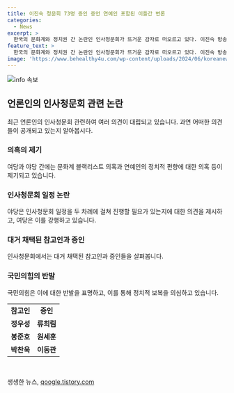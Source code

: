 ```yaml
---
title: 이진숙 청문회 73명 증인 증언 연예인 포함된 이틀간 변론
categories:
  - News
excerpt: >
  한국의 문화계와 정치권 간 논란인 인사청문회가 뜨거운 감자로 떠오르고 있다. 이진숙 방송통신위원장 후보자의 인사청문회를 둘러싼 여당과 야당의 입장 차이가 논란을 불러일으키고 있다. 연예계 인사들을 대거 증인 및 참고인으로 뽑는 결정은 국민의힘과의 갈등을 더 지지하며 논란을 불러일으키고 있다. 이번 인사청문회가 과연 어떤 방향으로 흘러갈지에 대한 관심이 높아지고 있는 상황이다.
feature_text: >
  한국의 문화계와 정치권 간 논란인 인사청문회가 뜨거운 감자로 떠오르고 있다. 이진숙 방송통신위원장 후보자의 인사청문회를 둘러싼 여당과 야당의 입장 차이가 논란을 불러일으키고 있다. 연예계 인사들을 대거 증인 및 참고인으로 뽑는 결정은 국민의힘과의 갈등을 더 지지하며 논란을 불러일으키고 있다. 이번 인사청문회가 과연 어떤 방향으로 흘러갈지에 대한 관심이 높아지고 있는 상황이다.
image: 'https://www.behealthy4u.com/wp-content/uploads/2024/06/koreanews.jpg'
---
```


<p><img src="https://www.behealthy4u.com/wp-content/uploads/2024/06/koreanews.jpg" alt="info 속보" /></p>

<h2 data-ke-size="size26">언론인의 인사청문회 관련 논란</h2>

<p data-ke-size="size16">최근 언론인의 인사청문회 관련하여 여러 의견이 대립되고 있습니다. 과연 어떠한 의견들이 공개되고 있는지 알아봅시다.</p>

<h3>의혹의 제기</h3>

<p data-ke-size="size16">여당과 야당 간에는 문화계 블랙리스트 의혹과 연예인의 정치적 편향에 대한 의혹 등이 제기되고 있습니다.</p>

<h3>인사청문회 일정 논란</h3>

<p data-ke-size="size16">야당은 인사청문회 일정을 두 차례에 걸쳐 진행할 필요가 있는지에 대한 의견을 제시하고, 여당은 이를 강행하고 있습니다.</p>

<h3>대거 채택된 참고인과 증인</h3>

<p data-ke-size="size16">인사청문회에서는 대거 채택된 참고인과 증인들을 살펴봅니다.</p>

<h3>국민의힘의 반발</h3>

<p data-ke-size="size16">국민의힘은 이에 대한 반발을 표명하고, 이를 통해 정치적 보복을 의심하고 있습니다.</p>

<table>
    <tr>
        <td style="text-align: center; height: 17px;"><b>참고인</b></td>
        <td style="text-align: center; height: 17px;"><b>증인</b></td>
    </tr>
    <tr>
        <td style="text-align: center; height: 17px;"><b>정우성</b></td>
        <td style="text-align: center; height: 17px;"><b>류희림</b></td>
    </tr>
    <tr>
        <td style="text-align: center; height: 17px;"><b>봉준호</b></td>
        <td style="text-align: center; height: 17px;"><b>원세훈</b></td>
    </tr>
    <tr>
        <td style="text-align: center; height: 17px;"><b>박찬욱</b></td>
        <td style="text-align: center; height: 17px;"><b>이동관</b></td>
    </tr>
</table>

<p data-ke-size="size16">&nbsp;</p>
생생한 뉴스, <a href="https://qoogle.tistory.com" rel="dofollow">qoogle.tistory.com</a>


